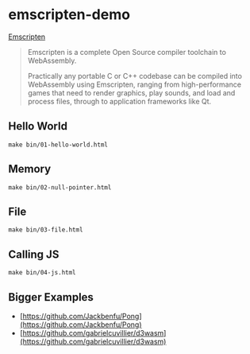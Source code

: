 # emscripten-demo

[Emscripten](https://emscripten.org/index.html)

> Emscripten is a complete Open Source compiler toolchain to WebAssembly.
>
> Practically any portable C or C++ codebase can be compiled into WebAssembly using Emscripten, ranging from high-performance games that need to render graphics, play sounds, and load and process files, through to application frameworks like Qt.

## Hello World

```
make bin/01-hello-world.html
```

## Memory

```
make bin/02-null-pointer.html
```

## File

```
make bin/03-file.html
```

## Calling JS

```
make bin/04-js.html
```

## Bigger Examples

- [https://github.com/Jackbenfu/Pong](https://github.com/Jackbenfu/Pong)
- [https://github.com/gabrielcuvillier/d3wasm](https://github.com/gabrielcuvillier/d3wasm)
